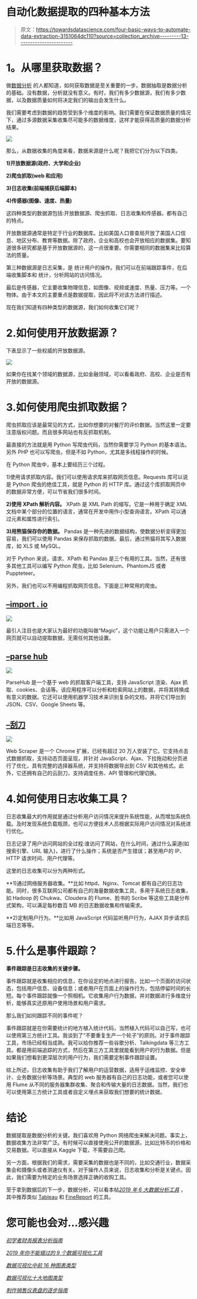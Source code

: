 # 自动化数据提取的四种基本方法

> 原文：<https://towardsdatascience.com/four-basic-ways-to-automate-data-extraction-3151064dc110?source=collection_archive---------13----------------------->

# **1。从哪里获取数据？**

做[数据分析](/what-data-analysis-tools-should-i-learn-to-start-a-career-as-a-data-analyst-af650b54c9e9) 的人都知道，如何获取数据是至关重要的一步。数据抽取是数据分析的基础。没有数据，分析就没有意义。有时，我们有多少数据源，我们有多少数据，以及数据质量如何将决定我们的输出会发生什么。

我们需要考虑到数据的趋势受到多个维度的影响。我们需要在保证数据质量的情况下，通过多源数据采集收集尽可能多的数据维度，这样才能获得高质量的数据分析结果。

![](img/c9f0390d15485717571982fe19f14cfd.png)

那么，从数据收集的角度来看，数据来源是什么呢？我把它们分为以下四类。

**1)开放数据源(政府、大学和企业)**

**2)爬虫抓取(web 和应用)**

**3)日志收集(前端捕获后端脚本)**

**4)传感器(图像、速度、热量)**

这四种类型的数据源包括:开放数据源、爬虫抓取、日志收集和传感器。都有自己的特点。

开放数据源通常是特定于行业的数据库。比如美国人口普查局开放了美国人口信息、地区分布、教育等数据。除了政府，企业和高校也会开放相应的数据集。要知道很多研究都是基于开放数据源的，这一点很重要。你需要相同的数据集来比较算法的质量。

第三种数据源是日志采集，是
统计用户的操作。我们可以在前端跟踪事件，在后端收集脚本和
统计，分析网站的访问情况。

最后是传感器，它主要收集物理信息，如图像、视频或速度、热量、压力等。一个物体。由于本文的主要重点是数据提取，因此将不对该方法进行描述。

现在我们知道有四种类型的数据源，我们如何收集它们呢？

# 2.如何使用开放数据源？

下表显示了一些权威的开放数据源。

![](img/ef85505c57aed889c5b36dd21d111950.png)

如果你在找某个领域的数据源，比如金融领域，可以看看政府、高校、企业是否有开放的数据源。

# 3.如何使用爬虫抓取数据？

爬虫抓取应该是最常见的方式，比如你想要的对餐厅的评价数据。当然这里一定要注意版权问题。而且很多网站也有反抓取机制。

最直接的方法就是用 Python 写爬虫代码，当然你需要学习 Python 的基本语法。另外 PHP 也可以写爬虫，但是不如 Python，尤其是多线程操作的时候。

在 Python 爬虫中，基本上要经历三个过程。

1)使用请求抓取内容。我们可以使用请求库来抓取网页信息。Requests 库可以说是 Python 爬虫的绝佳工具，就是 Python 的 HTTP 库。通过这个库抓取网页中的数据非常方便，可以节省我们很多时间。

**2)使用 XPath 解析内容。** XPath 是 XML Path 的缩写。它是一种用于确定 XML 文档中某个部分的位置的语言，通常在开发中用作小型查询语言。XPath 可以通过元素和属性进行索引。

**3)用熊猫保存你的数据。** Pandas 是一种先进的数据结构，使数据分析变得更加容易，我们可以使用 Pandas 来保存抓取的数据。最后，通过熊猫将其写入数据库，如 XLS 或 MySQL。

对于 Python 来说，请求、XPath 和 Pandas 是三个有用的工具。当然，还有很多其他工具可以编写 Python 爬虫，比如 Selenium、PhantomJS 或者 Puppteteer。

另外，我们也可以不用编程抓取网页信息。下面是三种常用的爬虫。

## [–import . io](https://www.import.io/)

![](img/b975705a8be2026707ccae27f272b368.png)

最引人注目也是大家认为最好的功能叫做“Magic”，这个功能让用户只需进入一个网页就可以自动提取数据，无需任何其他设置。

## [–parse hub](https://www.parsehub.com/)

![](img/78ebe8a9096b1d3d3e9e3bb42df3c996.png)

ParseHub 是一个基于 web 的抓取客户端工具，支持 JavaScript 渲染、Ajax 抓取、cookies、会话等。该应用程序可以分析和检索网站上的数据，并将其转换成有意义的数据。它还可以使用机器学习技术来识别复杂的文档，并将它们导出到 JSON、CSV、Google Sheets 等。

## [**–刮刀**](https://webscraper.io/)

![](img/33f69d185d13341997c68398d9bebfd7.png)

Web Scraper 是一个 Chrome 扩展，已经有超过 20 万人安装了它。它支持点击式数据抓取，支持动态页面呈现，并针对 JavaScript、Ajax、下拉拖动和分页进行了优化，具有完整的选择器系统，并支持将数据导出到 CSV 和其他格式。此外，它还拥有自己的云刮刀，支持调度任务、API 管理和代理切换。

# 4.如何使用日志收集工具？

日志收集最大的作用就是通过分析用户访问情况来提升系统性能，从而增加系统负载。及时发现系统负载瓶颈，也可以方便技术人员根据实际用户访问情况对系统进行优化。

日志记录了用户访问网站的全过程:谁访问了网站，在什么时间，通过什么渠道(如搜索引擎、URL 输入)，进行了什么操作；系统是否产生错误；甚至用户的 IP、HTTP 请求时间、用户代理等。

这里的日志收集可以分为两种形式。

**1)通过网络服务器收集。**比如 httpd、Nginx、Tomcat 都有自己的日志功能。同时，很多互联网公司都有自己的海量数据收集工具，多用于系统日志收集，如 Hadoop 的 Chukwa、Cloudera 的 Flume、脸书的 Scribe 等这些工具是分布式架构，可以满足每秒数百 MB 的日志数据收集和传输需求。

**2)定制用户行为。**比如用 JavaScript 代码监听用户行为，AJAX 异步请求后端日志等等。

# 5.什么是事件跟踪？

**事件跟踪是日志收集的关键步骤。**

事件跟踪就是收集相应的信息，在你设定的地点进行报告。比如一个页面的访问状态，包括用户信息、设备信息；或者用户在页面上的操作行为，包括停留时间的长短。每个事件跟踪就像一个照相机。它收集用户行为数据，并对数据进行多维度分析，能够真实还原用户使用场景和用户需求。

那么我们如何跟踪不同的事件呢？

事件跟踪就是在你需要统计的地方植入统计代码，当然植入代码可以自己写，也可以使用第三方统计工具。我谈到了“不要重复生产一个轮子”的原则。对于事件跟踪工具，市场已经相当成熟。我可以给你推荐一些谷歌分析、Talkingdata 等三方工具。都是用前端追踪的方式，然后在第三方工具里就能看到用户的行为数据。但是如果我们想看到更深层次的用户行为，我们需要定制事件跟踪设置。

综上所述，日志收集有助于我们了解用户的运营数据，适用于运维监控、安全审计、业务数据分析等场景。典型的 web 服务器有自己的日志功能，或者您可以使用 Flume 从不同的服务器集群收集、聚合和传输大量的日志数据。当然，我们也可以使用第三方统计工具或者自定义埋点来获取我们想要的统计数据。

# 结论

数据提取是数据分析的关键。我们喜欢用 Python 网络爬虫来解决问题。事实上，数据收集方法非常广泛。有时候可以直接使用公开的数据源，比如比特币的价格和交易数据。可以直接从 Kaggle 下载，不需要自己爬。

另一方面，根据我们的需求，需要采集的数据也是不同的，比如交通行业，数据采集会和摄像头或者测速仪有关。对于操作人员来说，日志收集和分析是关键点。因此，我们需要为特定的业务场景选择正确的收购工具。

至于拿到数据后的下一步，数据分析，可以看本帖[*2019 年 6 大数据分析工具*](/top-6-data-analytics-tools-in-2019-4df815ebf82c) ，其中推荐类似 [Tableau](https://www.tableau.com/) 和 [FineReport](http://www.finereport.com/en/?utm_source=medium&utm_medium=media&utm_campaign=blog&utm_term=Four%20Basic%20Ways%20to%20Automate%20Data%20Extraction) 的工具。

# 您可能也会对…感兴趣

[*初学者财务报表分析指南*](/guide-to-financial-statement-analysis-for-beginners-835d551b8e29)

[*2019 年你不能错过的 9 个数据可视化工具*](/9-data-visualization-tools-that-you-cannot-miss-in-2019-3ff23222a927)

[*数据可视化中前 16 种图表类型*](/top-16-types-of-chart-in-data-visualization-196a76b54b62)

[*数据可视化十大地图类型*](/top-10-map-types-in-data-visualization-b3a80898ea70)

[*制作销售仪表盘的逐步指南*](/a-step-by-step-guide-to-making-sales-dashboards-34c999cfc28b)
